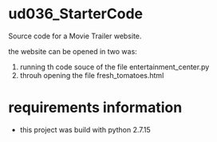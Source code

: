 # ud036_StarterCode
Source code for a Movie Trailer website.

the website can be opened in two was:
1. running th code souce of the file entertainment_center.py
2. throuh opening the file fresh_tomatoes.html

# requirements information
- this project was build with python 2.7.15